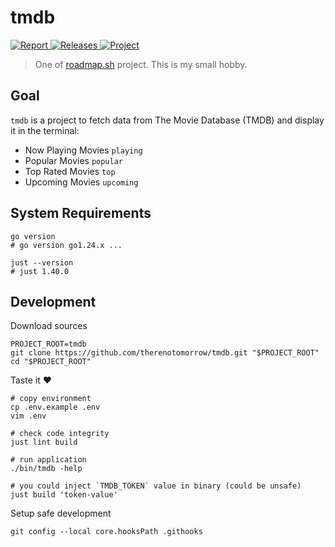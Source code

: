 tmdb
======

<p>
<a href="https://goreportcard.com/report/github.com/therenotomorrow/tmdb" target="_blank">
    <img src="https://goreportcard.com/badge/github.com/therenotomorrow/tmdb" alt="Report">
</a>
<a href="https://github.com/therenotomorrow/tmdb/releases" target="_blank">
    <img src="https://img.shields.io/github/v/release/therenotomorrow/tmdb" alt="Releases">
</a>
<a href="https://roadmap.sh/projects/tmdb-cli" target="_blank">
    <img src="https://img.shields.io/badge/project-tmdb_cli-blue" alt="Project">
</a>
</p>

> One of [roadmap.sh](https://roadmap.sh/projects) project. This is my small hobby.

Goal
----

`tmdb` is a project to fetch data from The Movie Database (TMDB) and display it in the terminal:

- Now Playing Movies `playing`
- Popular Movies `popular`
- Top Rated Movies `top`
- Upcoming Movies `upcoming`

System Requirements
-------------------

```shell
go version
# go version go1.24.x ...

just --version
# just 1.40.0
```

Development
-----------

Download sources

```shell
PROJECT_ROOT=tmdb
git clone https://github.com/therenotomorrow/tmdb.git "$PROJECT_ROOT"
cd "$PROJECT_ROOT"
```

Taste it :heart:

```shell
# copy environment
cp .env.example .env
vim .env

# check code integrity
just lint build

# run application
./bin/tmdb -help

# you could inject `TMDB_TOKEN` value in binary (could be unsafe)
just build 'token-value'
```

Setup safe development

```shell
git config --local core.hooksPath .githooks
```
